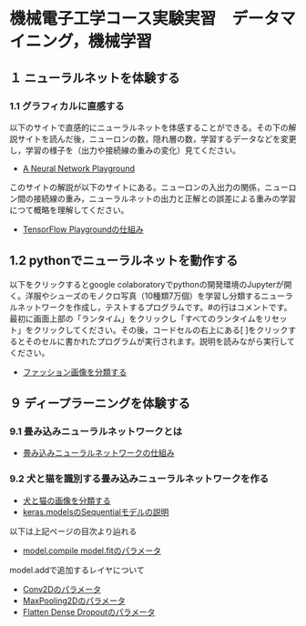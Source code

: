 # 機械電子工学コース実験実習　データマイニング，機械学習
## １ ニューラルネットを体験する
### 1.1 グラフィカルに直感する
以下のサイトで直感的にニューラルネットを体感することができる。その下の解説サイトを読んだ後，ニューロンの数，隠れ層の数，学習するデータなどを変更し，学習の様子を（出力や接続線の重みの変化）見てください。
- [A Neural Network Playground](https://playground.tensorflow.org/)

このサイトの解説が以下のサイトにある。ニューロンの入出力の関係，ニューロン間の接続線の重み，ニューラルネットの出力と正解との誤差による重みの学習につて概略を理解してください。
- [TensorFlow Playgroundの仕組み](https://hinaser.github.io/Machine-Learning/index.html)

## 1.2 pythonでニューラルネットを動作する
以下をクリックするとgoogle colaboratoryでpythonの開発環境のJupyterが開く。洋服やシューズのモノクロ写真（10種類7万個）を学習し分類するニューラルネットワークを作成し，テストするプログラムです。#の行はコメントです。最初に画面上部の「ランタイム」をクリックし「すべてのランタイムをリセット」をクリックしてください。その後，コードセルの右上にある[ ]をクリックするとそのセルに書かれたプログラムが実行されます。説明を読みながら実行してください。
- [ファッション画像を分類する](https://colab.research.google.com/github/tokunagahide/asjikken/blob/master/notebooks/Basic_Classification_ja.ipynb)


## ９ ディープラーニングを体験する
### 9.1 畳み込みニューラルネットワークとは
- [畳み込みニューラルネットワークの仕組み](https://postd.cc/how-do-convolutional-neural-networks-work/)
### 9.2 犬と猫を識別する畳み込みニューラルネットワークを作る
- [犬と猫の画像を分類する](https://colab.research.google.com/github/tokunagahide/asjikken/blob/master/notebooks/Lesson_6-1_Dogs_vs_Cats_AS.ipynb)
- [keras.modelsのSequentialモデルの説明](https://keras.io/ja/)

以下は上記ページの目次より辿れる
- [model.compile model.fitのパラメータ](https://keras.io/ja/models/sequential/)

model.addで追加するレイヤについて
- [Conv2Dのパラメータ](https://keras.io/ja/layers/convolutional/)
- [MaxPooling2Dのパラメータ](https://keras.io/ja/layers/pooling/)
- [Flatten Dense Dropoutのパラメータ](https://keras.io/ja/layers/core/)
